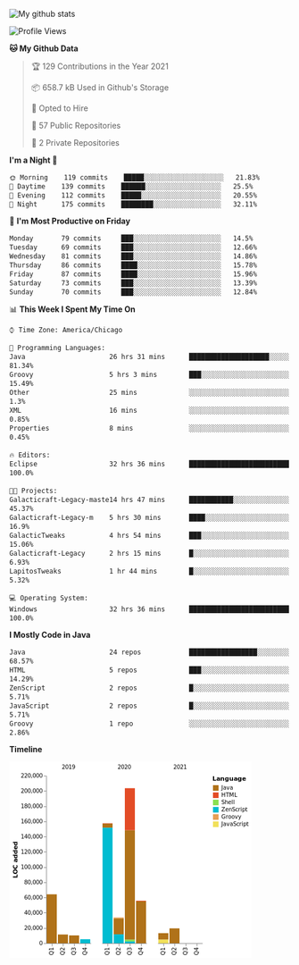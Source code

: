 ![My github stats](https://github-readme-stats.vercel.app/api?username=romvoid95&theme=gruvbox&include_all_commits=true&show_icons=true")

<!--START_SECTION:waka-->
![Profile Views](http://img.shields.io/badge/Profile%20Views-0-blue)

**🐱 My Github Data** 

> 🏆 129 Contributions in the Year 2021
 > 
> 📦 658.7 kB Used in Github's Storage 
 > 
> 💼 Opted to Hire
 > 
> 📜 57 Public Repositories 
 > 
> 🔑 2 Private Repositories  
 > 
**I'm a Night 🦉** 

```text
🌞 Morning    119 commits    █████░░░░░░░░░░░░░░░░░░░░   21.83% 
🌆 Daytime    139 commits    ██████░░░░░░░░░░░░░░░░░░░   25.5% 
🌃 Evening    112 commits    █████░░░░░░░░░░░░░░░░░░░░   20.55% 
🌙 Night      175 commits    ████████░░░░░░░░░░░░░░░░░   32.11%

```
📅 **I'm Most Productive on Friday** 

```text
Monday       79 commits     ███░░░░░░░░░░░░░░░░░░░░░░   14.5% 
Tuesday      69 commits     ███░░░░░░░░░░░░░░░░░░░░░░   12.66% 
Wednesday    81 commits     ███░░░░░░░░░░░░░░░░░░░░░░   14.86% 
Thursday     86 commits     ████░░░░░░░░░░░░░░░░░░░░░   15.78% 
Friday       87 commits     ████░░░░░░░░░░░░░░░░░░░░░   15.96% 
Saturday     73 commits     ███░░░░░░░░░░░░░░░░░░░░░░   13.39% 
Sunday       70 commits     ███░░░░░░░░░░░░░░░░░░░░░░   12.84%

```


📊 **This Week I Spent My Time On** 

```text
⌚︎ Time Zone: America/Chicago

💬 Programming Languages: 
Java                     26 hrs 31 mins      ████████████████████░░░░░   81.34% 
Groovy                   5 hrs 3 mins        ███░░░░░░░░░░░░░░░░░░░░░░   15.49% 
Other                    25 mins             ░░░░░░░░░░░░░░░░░░░░░░░░░   1.3% 
XML                      16 mins             ░░░░░░░░░░░░░░░░░░░░░░░░░   0.85% 
Properties               8 mins              ░░░░░░░░░░░░░░░░░░░░░░░░░   0.45%

🔥 Editors: 
Eclipse                  32 hrs 36 mins      █████████████████████████   100.0%

🐱‍💻 Projects: 
Galacticraft-Legacy-maste14 hrs 47 mins      ███████████░░░░░░░░░░░░░░   45.37% 
Galacticraft-Legacy-m    5 hrs 30 mins       ████░░░░░░░░░░░░░░░░░░░░░   16.9% 
GalacticTweaks           4 hrs 54 mins       ███░░░░░░░░░░░░░░░░░░░░░░   15.06% 
Galacticraft-Legacy      2 hrs 15 mins       █░░░░░░░░░░░░░░░░░░░░░░░░   6.93% 
LapitosTweaks            1 hr 44 mins        █░░░░░░░░░░░░░░░░░░░░░░░░   5.32%

💻 Operating System: 
Windows                  32 hrs 36 mins      █████████████████████████   100.0%

```

**I Mostly Code in Java** 

```text
Java                     24 repos            █████████████████░░░░░░░░   68.57% 
HTML                     5 repos             ███░░░░░░░░░░░░░░░░░░░░░░   14.29% 
ZenScript                2 repos             █░░░░░░░░░░░░░░░░░░░░░░░░   5.71% 
JavaScript               2 repos             █░░░░░░░░░░░░░░░░░░░░░░░░   5.71% 
Groovy                   1 repo              ░░░░░░░░░░░░░░░░░░░░░░░░░   2.86%

```


**Timeline**

![Chart not found](https://raw.githubusercontent.com/ROMVoid95/ROMVoid95/master/charts/bar_graph.png) 


<!--END_SECTION:waka-->
